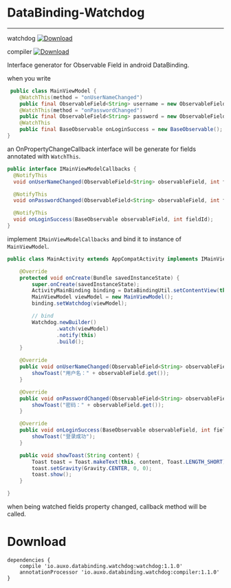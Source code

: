 # DataBinding-Watchdog
---

watchdog [ ![Download](https://api.bintray.com/packages/4332weizi/DataBinding-Watchdog/watchdog/images/download.svg) ](https://bintray.com/4332weizi/DataBinding-Watchdog/watchdog/_latestVersion)

compiler [ ![Download](https://api.bintray.com/packages/4332weizi/DataBinding-Watchdog/compiler/images/download.svg) ](https://bintray.com/4332weizi/DataBinding-Watchdog/compiler/_latestVersion)

Interface generator for Observable Field in android DataBinding.

when you write  
```java
 public class MainViewModel {
    @WatchThis(method = "onUserNameChanged")
    public final ObservableField<String> username = new ObservableField<>();
    @WatchThis(method = "onPasswordChanged")
    public final ObservableField<String> password = new ObservableField<>();
    @WatchThis
    public final BaseObservable onLoginSuccess = new BaseObservable();
}
```
an OnPropertyChangeCallback interface will be generate for fields annotated with `WatchThis`.
```java
public interface IMainViewModelCallbacks {
  @NotifyThis
  void onUserNameChanged(ObservableField<String> observableField, int fieldId);

  @NotifyThis
  void onPasswordChanged(ObservableField<String> observableField, int fieldId);

  @NotifyThis
  void onLoginSuccess(BaseObservable observableField, int fieldId);
}
```
implement `IMainViewModelCallbacks` and bind it to instance of `MainViewModel`.
```java
public class MainActivity extends AppCompatActivity implements IMainViewModelCallbacks {

    @Override
    protected void onCreate(Bundle savedInstanceState) {
        super.onCreate(savedInstanceState);
        ActivityMainBinding binding = DataBindingUtil.setContentView(this, R.layout.activity_main);
        MainViewModel viewModel = new MainViewModel();
        binding.setWatchdog(viewModel);

        // bind
        Watchdog.newBuilder()
                .watch(viewModel)
                .notify(this)
                .build();
    }

    @Override
    public void onUserNameChanged(ObservableField<String> observableField, int fieldId) {
        showToast("用户名：" + observableField.get());
    }

    @Override
    public void onPasswordChanged(ObservableField<String> observableField, int fieldId) {
        showToast("密码：" + observableField.get());
    }

    @Override
    public void onLoginSuccess(BaseObservable observableField, int fieldId) {
        showToast("登录成功");
    }

    public void showToast(String content) {
        Toast toast = Toast.makeText(this, content, Toast.LENGTH_SHORT);
        toast.setGravity(Gravity.CENTER, 0, 0);
        toast.show();
    }

}
```
when being watched fields property changed, callback method will be called.

Download
===
```
dependencies {
    compile 'io.auxo.databinding.watchdog:watchdog:1.1.0'
    annotationProcessor 'io.auxo.databinding.watchdog:compiler:1.1.0'
}
```